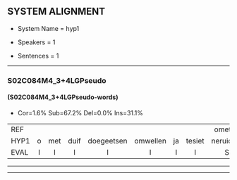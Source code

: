 
## SYSTEM ALIGNMENT

- System Name = hyp1

- Speakers = 1

- Sentences = 1

---

### S02C084M4_3+4LGPseudo

#### (S02C084M4_3+4LGPseudo-words)

- Cor=1.6%	Sub=67.2%	Del=0.0%	Ins=31.1%

|  |  |  |  |  |  |  |  |  |  |  |  |  |  |  |  |  |  |  |  |  |  |  |  |  |  |  |  |  |  |  |  |  |  |  |  |  |  |  |  |  |  |  |  |  |  |  |  |  |  |  |  |  |  |  |  |  |  |  |  |  |  |
|:--- |:---:|:---:|:---:|:---:|:---:|:---:|:---:|:---:|:---:|:---:|:---:|:---:|:---:|:---:|:---:|:---:|:---:|:---:|:---:|:---:|:---:|:---:|:---:|:---:|:---:|:---:|:---:|:---:|:---:|:---:|:---:|:---:|:---:|:---:|:---:|:---:|:---:|:---:|:---:|:---:|:---:|:---:|:---:|:---:|:---:|:---:|:---:|:---:|:---:|:---:|:---:|:---:|:---:|:---:|:---:|:---:|:---:|:---:|:---:|:---:|:---:|
| REF |  |  |  |  |  |  |  | ometuif | toejietsen | * | jattesiet | nurudien | * | * | * | deuveltek | juitonie | gevijdel | sidowaan | * | wachteniek | verpierik | * | mantaroen |  |  |  |  |  |  |  |  |  |  |  |  | schielendaspen | crobeklunker | * | * | ooiebiekje | fandelig | * | smoralij | zeekvlachine | kanaroe | * | meitsegrok | kantelogsten | ondermind | choporatie | zennebral | ijraspangen | blottenduuf | girdofhaalder | * | * | * | * | * | * |
| HYP1 | o | met | duif | doegeetsen | omwellen | ja | tesiet | neruidien | stoein | niet | das | de | deuven | develdek | jutony | gevedel | cidoan | sprecarian | wachten | ek | verpirik | naper | grijw | mantaroen | schelen | daspen | krobe | kluunker | kabestepen | verwarrig | o | je | beekje | van | delig | galle | krabben | smoralle | zek | fea | chine | canaron | tonetslijgen | metegrok | tantel | oogsten | onder | mind | shoporativ | zinnebral | arespangen | blottende | duuf | girdofhalder | dob | ermoed | boonstalshouden | haveldil | verbrakertje | grouejak | haenaren |
| EVAL | I | I | I | I | I | I | I | S | S | S | S | S | S | S | S | S | S | S | S | S | S | S | S |  | I | I | I | I | I | I | I | I | I | I | I | I | S | S | S | S | S | S | S | S | S | S | S | S | S | S | S | S | S | S | S | S | S | S | S | S | S |
---

---
